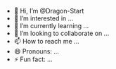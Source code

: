 - 👋 Hi, I’m @Dragon-Start
- 👀 I’m interested in ...
- 🌱 I’m currently learning ...
- 💞️ I’m looking to collaborate on ...
- 📫 How to reach me ...
- 😄 Pronouns: ...
- ⚡ Fun fact: ...

<!---
Dragon-Start/Dragon-Start is a ✨ special ✨ repository because its `README.md` (this file) appears on your GitHub profile.
You can click the Preview link to take a look at your changes.
--->
